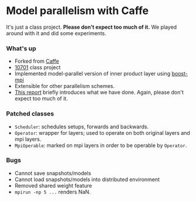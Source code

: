 # Model parallelism with Caffe

It's just a class project. __Please don't expect too much of it.__ We played around with it and did some experiments.

### What's up

* Forked from [Caffe](https://github.com/BVLC/caffe)
* [10701](http://www.cs.cmu.edu/~epxing/Class/10701-15F/) class project
* Implemented model-parallel version of inner product layer using [boost-mpi](http://www.boost.org/doc/libs/1_59_0/doc/html/mpi/tutorial.html)
* Extensible for other parallelism schemes.
* [This report](report.pdf) briefly introduces what we have done. Again, please don't expect too much of it.

### Patched classes
* `Scheduler`: schedules setups, forwards and backwards.
* `Operator`: wrapper for layers; used to operate on both original layers and mpi layers.
* `MpiOperable`: marked on mpi layers in order to be operable by `Operator`.


### Bugs

* Cannot save snapshots/models
* Cannot load snapshots/models into distributed environment
* Removed shared weight feature
* `mpirun -np 5 ...` renders NaN.

